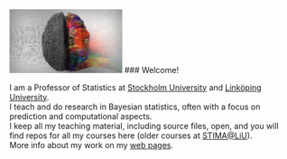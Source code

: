 <img src="https://github.com/mattiasvillani/mattiasvillani/raw/main/GreyBrain.jpg" alt="brain image" width="200"/>
### Welcome!

I am a Professor of Statistics at [Stockholm University](https://www.su.se) and [Linköping University](https://liu.se).\
I teach and do research in Bayesian statistics, often with a focus on prediction and computational aspects.\
I keep all my teaching material, including source files, open, and you will find repos for all my courses here (older courses at [STIMA@LiU](https://github.com/STIMALiU/)).\
More info about my work on my [web pages](https://mattiasvillani.com).

<!--
**mattiasvillani/mattiasvillani** is a ✨ _special_ ✨ repository because its `README.md` (this file) appears on your GitHub profile.

Here are some ideas to get you started:

- 🔭 I’m currently working on ...
- 🌱 I’m currently learning ...
- 👯 I’m looking to collaborate on ...
- 🤔 I’m looking for help with ...
- 💬 Ask me about ...
- 📫 How to reach me: ...
- 😄 Pronouns: ...
- ⚡ Fun fact: ...
-->

